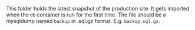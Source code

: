 This folder holds the latest snapshot of the production site. It gets imported when the `db` container is run for the first time.
The file should be a mysqldump named `backup` in .sql.gz format. E.g. `backup.sql.gz`.
